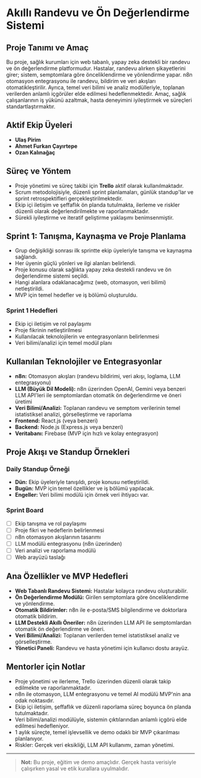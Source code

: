 # Akıllı Randevu ve Ön Değerlendirme Sistemi

## Proje Tanımı ve Amaç

Bu proje, sağlık kurumları için web tabanlı, yapay zeka destekli bir randevu ve ön değerlendirme platformudur. Hastalar, randevu alırken şikayetlerini girer; sistem, semptomlara göre önceliklendirme ve yönlendirme yapar. n8n otomasyon entegrasyonu ile randevu, bildirim ve veri akışları otomatikleştirilir. Ayrıca, temel veri bilimi ve analiz modülleriyle, toplanan verilerden anlamlı içgörüler elde edilmesi hedeflenmektedir. Amaç, sağlık çalışanlarının iş yükünü azaltmak, hasta deneyimini iyileştirmek ve süreçleri standartlaştırmaktır.

## Aktif Ekip Üyeleri

- **Ulaş Pirim**
- **Ahmet Furkan Çayırtepe**
- **Ozan Kalınağaç**

## Süreç ve Yöntem

- Proje yönetimi ve süreç takibi için **Trello** aktif olarak kullanılmaktadır.
- Scrum metodolojisiyle, düzenli sprint planlamaları, günlük standup'lar ve sprint retrospektifleri gerçekleştirilmektedir.
- Ekip içi iletişim ve şeffaflık ön planda tutulmakta, ilerleme ve riskler düzenli olarak değerlendirilmekte ve raporlanmaktadır.
- Sürekli iyileştirme ve iteratif geliştirme yaklaşımı benimsenmiştir.

## Sprint 1: Tanışma, Kaynaşma ve Proje Planlama

- Grup değişikliği sonrası ilk sprintte ekip üyeleriyle tanışma ve kaynaşma sağlandı.
- Her üyenin güçlü yönleri ve ilgi alanları belirlendi.
- Proje konusu olarak sağlıkta yapay zeka destekli randevu ve ön değerlendirme sistemi seçildi.
- Hangi alanlara odaklanacağımız (web, otomasyon, veri bilimi) netleştirildi.
- MVP için temel hedefler ve iş bölümü oluşturuldu.

### Sprint 1 Hedefleri

- Ekip içi iletişim ve rol paylaşımı
- Proje fikrinin netleştirilmesi
- Kullanılacak teknolojilerin ve entegrasyonların belirlenmesi
- Veri bilimi/analizi için temel modül planı

## Kullanılan Teknolojiler ve Entegrasyonlar

- **n8n:** Otomasyon akışları (randevu bildirimi, veri akışı, loglama, LLM entegrasyonu)
- **LLM (Büyük Dil Modeli):** n8n üzerinden OpenAI, Gemini veya benzeri LLM API'leri ile semptomlardan otomatik ön değerlendirme ve öneri üretimi
- **Veri Bilimi/Analizi:** Toplanan randevu ve semptom verilerinin temel istatistiksel analizi, görselleştirme ve raporlama
- **Frontend:** React.js (veya benzeri)
- **Backend:** Node.js (Express.js veya benzeri)
- **Veritabanı:** Firebase (MVP için hızlı ve kolay entegrasyon)

## Proje Akışı ve Standup Örnekleri

### Daily Standup Örneği

- **Dün:** Ekip üyeleriyle tanışıldı, proje konusu netleştirildi.
- **Bugün:** MVP için temel özellikler ve iş bölümü yapılacak.
- **Engeller:** Veri bilimi modülü için örnek veri ihtiyacı var.

### Sprint Board

- [ ] Ekip tanışma ve rol paylaşımı
- [ ] Proje fikri ve hedeflerin belirlenmesi
- [ ] n8n otomasyon akışlarının tasarımı
- [ ] LLM modülü entegrasyonu (n8n üzerinden)
- [ ] Veri analizi ve raporlama modülü
- [ ] Web arayüzü taslağı

## Ana Özellikler ve MVP Hedefleri

- **Web Tabanlı Randevu Sistemi:** Hastalar kolayca randevu oluşturabilir.
- **Ön Değerlendirme Modülü:** Girilen semptomlara göre önceliklendirme ve yönlendirme.
- **Otomatik Bildirimler:** n8n ile e-posta/SMS bilgilendirme ve doktorlara otomatik bildirim.
- **LLM Destekli Akıllı Öneriler:** n8n üzerinden LLM API ile semptomlardan otomatik ön değerlendirme ve öneri.
- **Veri Bilimi/Analizi:** Toplanan verilerden temel istatistiksel analiz ve görselleştirme.
- **Yönetici Paneli:** Randevu ve hasta yönetimi için kullanıcı dostu arayüz.

## Mentorler için Notlar

- Proje yönetimi ve ilerleme, Trello üzerinden düzenli olarak takip edilmekte ve raporlanmaktadır.
- n8n ile otomasyon, LLM entegrasyonu ve temel AI modülü MVP'nin ana odak noktasıdır.
- Ekip içi iletişim, şeffaflık ve düzenli raporlama süreç boyunca ön planda tutulmaktadır.
- Veri bilimi/analizi modülüyle, sistemin çıktılarından anlamlı içgörü elde edilmesi hedefleniyor.
- 1 aylık süreçte, temel işlevsellik ve demo odaklı bir MVP çıkarılması planlanıyor.
- Riskler: Gerçek veri eksikliği, LLM API kullanımı, zaman yönetimi.

---

> **Not:** Bu proje, eğitim ve demo amaçlıdır. Gerçek hasta verisiyle çalışırken yasal ve etik kurallara uyulmalıdır.
